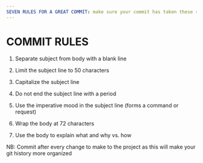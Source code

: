```yaml
---
SEVEN RULES FOR A GREAT COMMIT: make sure your commit has taken these rules into account
---
```

# COMMIT RULES

1. Separate subject from body with a blank line

2. Limit the subject line to 50 characters

3. Capitalize the subject line

4. Do not end the subject line with a period

5. Use the imperative mood in the subject line (forms a command or request)

6. Wrap the body at 72 characters

7. Use the body to explain what and why vs. how

NB: Commit after every change to make to the project as this will make your git history more organized
